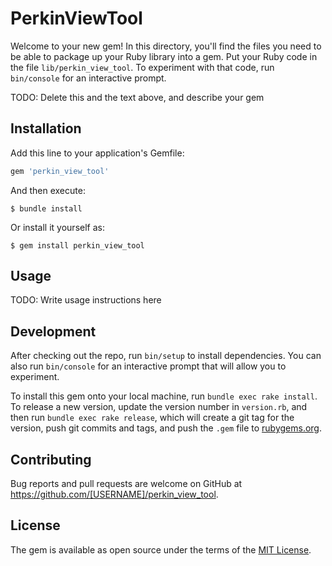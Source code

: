 # PerkinViewTool

Welcome to your new gem! In this directory, you'll find the files you need to be able to package up your Ruby library into a gem. Put your Ruby code in the file `lib/perkin_view_tool`. To experiment with that code, run `bin/console` for an interactive prompt.

TODO: Delete this and the text above, and describe your gem

## Installation

Add this line to your application's Gemfile:

```ruby
gem 'perkin_view_tool'
```

And then execute:

    $ bundle install

Or install it yourself as:

    $ gem install perkin_view_tool

## Usage

TODO: Write usage instructions here

## Development

After checking out the repo, run `bin/setup` to install dependencies. You can also run `bin/console` for an interactive prompt that will allow you to experiment.

To install this gem onto your local machine, run `bundle exec rake install`. To release a new version, update the version number in `version.rb`, and then run `bundle exec rake release`, which will create a git tag for the version, push git commits and tags, and push the `.gem` file to [rubygems.org](https://rubygems.org).

## Contributing

Bug reports and pull requests are welcome on GitHub at https://github.com/[USERNAME]/perkin_view_tool.


## License

The gem is available as open source under the terms of the [MIT License](https://opensource.org/licenses/MIT).
